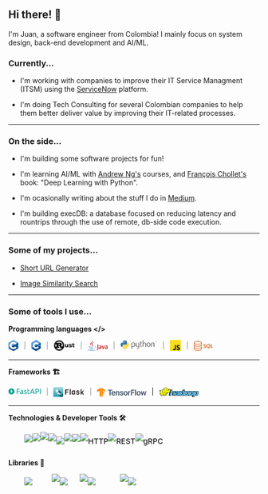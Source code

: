 ## Hi there! 👋

I'm Juan, a software engineer from Colombia!  I mainly focus on system design, back-end development and AI/ML.

### Currently...

- I'm working with companies to improve their IT Service Managment (ITSM) using the [ServiceNow](https://www.servicenow.com/) platform.

- I'm doing Tech Consulting for several Colombian companies to help them better deliver value by improving their IT-related processes.

---

### On the side...

- I'm building some software projects for fun!

- I'm learning AI/ML with [Andrew Ng's](https://www.coursera.org/instructor/andrewng) courses, and [François Chollet's](https://github.com/fchollet) book: "Deep Learning with Python".

- I'm ocasionally writing about the stuff I do in [Medium](https://medium.com/@juanfernandoplata).

- I'm building execDB: a database focused on reducing latency and rountrips through the use of remote, db-side code execution.

---

### Some of my projects...

- [Short URL Generator](https://github.com/juanfernandoplata/shorturl)

- [Image Similarity Search](https://github.com/juanfernandoplata/predizer-dpsp)

---

### Some of tools I use...

**Programming languages </>**

<img
    height=22
    src="https://raw.githubusercontent.com/juanfernandoplata/juanfernandoplata/refs/heads/main/c.png"
/>
<img
    height=22px
    src="https://raw.githubusercontent.com/juanfernandoplata/juanfernandoplata/refs/heads/main/pipe.png"
/>
<img
    height=22
    src="https://raw.githubusercontent.com/juanfernandoplata/juanfernandoplata/refs/heads/main/c++.png"
/>
<img
    height=22px
    src="https://raw.githubusercontent.com/juanfernandoplata/juanfernandoplata/refs/heads/main/pipe.png"
/>
<a href="https://www.rust-lang.org"><img
    height=22
    src="https://raw.githubusercontent.com/juanfernandoplata/juanfernandoplata/refs/heads/main/rust.png"
/></a>
<img
    height=22px
    src="https://raw.githubusercontent.com/juanfernandoplata/juanfernandoplata/refs/heads/main/pipe.png"
/>
<a href="https://www.java.com"><img
    height=22
    src="https://raw.githubusercontent.com/juanfernandoplata/juanfernandoplata/refs/heads/main/java.png"
/></a>
<img
    height=22px
    src="https://raw.githubusercontent.com/juanfernandoplata/juanfernandoplata/refs/heads/main/pipe.png"
/>
<a href="https://www.python.org"><img
    height=22
    src="https://raw.githubusercontent.com/juanfernandoplata/juanfernandoplata/refs/heads/main/python.png"
/></a>
<img
    height=22px
    src="https://raw.githubusercontent.com/juanfernandoplata/juanfernandoplata/refs/heads/main/pipe.png"
/>
<a href="https://developer.mozilla.org/es/docs/Web/JavaScript"><img
    height=22
    src="https://raw.githubusercontent.com/juanfernandoplata/juanfernandoplata/refs/heads/main/js.png"
/></a>
<img
    height=22px
    src="https://raw.githubusercontent.com/juanfernandoplata/juanfernandoplata/refs/heads/main/pipe.png"
/>
<img
    height=20
    src="https://raw.githubusercontent.com/juanfernandoplata/juanfernandoplata/refs/heads/main/sql.png"
/>

---

**Frameworks 🏗️**

<a href="https://fastapi.tiangolo.com"><img
    height=22
    src="https://raw.githubusercontent.com/juanfernandoplata/juanfernandoplata/refs/heads/main/fastapi.png"
/></a>
<img
    height=22px
    src="https://raw.githubusercontent.com/juanfernandoplata/juanfernandoplata/refs/heads/main/pipe.png"
/>
<a href="https://flask.palletsprojects.com/"><img
    height=20
    src="https://raw.githubusercontent.com/juanfernandoplata/juanfernandoplata/refs/heads/main/flask.png"
/></a>
<img
    height=22px
    src="https://raw.githubusercontent.com/juanfernandoplata/juanfernandoplata/refs/heads/main/pipe.png"
/>
<a href="https://www.tensorflow.org"><img
    height=19
    src="https://raw.githubusercontent.com/juanfernandoplata/juanfernandoplata/refs/heads/main/tf.png"
/></a>
<img
    height=22px
    src="https://raw.githubusercontent.com/juanfernandoplata/juanfernandoplata/refs/heads/main/pipe.png"
/>
<a href="https://hadoop.apache.org/"><img
    height=19
    src="https://raw.githubusercontent.com/juanfernandoplata/juanfernandoplata/refs/heads/main/hadoop.png"
/></a>

---

**Technologies & Developer Tools 🛠️**

<div style="margin-left:32px;margin-bottom:17px;display:flex;align-items:center">
    <img
        height=27
        src="https://ayudalinux.com/wp-content/uploads/2017/07/linux1-1.jpg"
    />
    <img
        height=30px
        src="https://simpsonstudio-ni.com/wp-content/uploads/2018/12/straight-vertical-line-png-8.png"
    />
    <img
        height=36
        src="https://1000marcas.net/wp-content/uploads/2021/05/Docker-Logo-2.png"
    />
    <img
        height=30px
        src="https://simpsonstudio-ni.com/wp-content/uploads/2018/12/straight-vertical-line-png-8.png"
    />
    <img
        height=19
        src="https://upload.wikimedia.org/wikipedia/en/thumb/6/6b/Redis_Logo.svg/1200px-Redis_Logo.svg.png"
    />
    <img
        height=30px
        src="https://simpsonstudio-ni.com/wp-content/uploads/2018/12/straight-vertical-line-png-8.png"
    />
    <img
        height=28
        src="https://konfigthis.com/img/postman.png"
    />
    <img
        height=30px
        src="https://simpsonstudio-ni.com/wp-content/uploads/2018/12/straight-vertical-line-png-8.png"
    />
    <span style="font-weight:501;font-size:15px">HTTP</span>
    <img
        height=30px
        src="https://simpsonstudio-ni.com/wp-content/uploads/2018/12/straight-vertical-line-png-8.png"
    />
    <span style="font-weight:501;font-size:15px">REST</span>
    <img
        height=30px
        src="https://simpsonstudio-ni.com/wp-content/uploads/2018/12/straight-vertical-line-png-8.png"
    />
    <span style="font-weight:501;font-size:15px">gRPC</span>
</div>

**Libraries 📖**

<div style="margin-left:32px;margin-bottom:17px;display:flex;align-items:center">
    <img
        width=55px
        src="https://victorzhou.com/static/c309c4c6a7bbdb43cf1f290786ce47ab/39600/keras-logo.png"
    />
    <img
        height=30px
        src="https://simpsonstudio-ni.com/wp-content/uploads/2018/12/straight-vertical-line-png-8.png"
    />
    <img
        width=40px
        src="https://pypi-camo.freetls.fastly.net/b86b2758380b6bc7cbdf4ff97fda9826a3b74aa2/68747470733a2f2f7261772e67697468756275736572636f6e74656e742e636f6d2f7363696b69742d6c6561726e2f7363696b69742d6c6561726e2f6d61696e2f646f632f6c6f676f732f7363696b69742d6c6561726e2d6c6f676f2e706e67"
    />
    <img
        height=30px
        src="https://simpsonstudio-ni.com/wp-content/uploads/2018/12/straight-vertical-line-png-8.png"
    />
    <img
        width=65px
        src="https://encrypted-tbn0.gstatic.com/images?q=tbn:ANd9GcTiz6EV85ecn7oer2pKtZmyiHlcC7ugUm50wA&s"
    />
    <img
        height=30px
        src="https://simpsonstudio-ni.com/wp-content/uploads/2018/12/straight-vertical-line-png-8.png"
    />
    <img
        width=55px
        src="https://miro.medium.com/v2/resize:fit:800/1*F2BHs6p9erpiGKro5Pg1uQ.png"
    />
</div>
